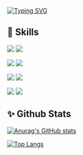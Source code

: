 [![Typing SVG](https://readme-typing-svg.demolab.com?font=Fira+Code&size=30&pause=1000&color=13F76F&width=435&lines=Hi%2C+I'm+Yunsoo)](https://git.io/typing-svg)

## :hammer: Skills
<img src="https://img.shields.io/badge/springboot-6DB33F?style=flat-square&logo=springboot&logoColor=white"/> <img src="https://img.shields.io/badge/kotlin-7F52FF?style=flat-square&logo=kotlin&logoColor=white"/>

<img src="https://img.shields.io/badge/mysql-4479A1?style=flat-square&logo=mysql&logoColor=white"/> <img src="https://img.shields.io/badge/mongodb-47A248?style=flat-square&logo=mongodb&logoColor=white"/>

<img src="https://img.shields.io/badge/docker-2496ED?style=flat-square&logo=docker&logoColor=white"/> <img src="https://img.shields.io/badge/k8s-326CE5?style=flat-square&logo=kubernetes&logoColor=white"/> 

<img src="https://img.shields.io/badge/gcp-4285F4?style=flat-square&logo=googlecloud&logoColor=white"/> <img src="https://img.shields.io/badge/aws-232F3E?style=flat-square&logo=amazonwebservices&logoColor=white"/>



## :sparkles: Github Stats

[![Anurag's GitHub stats](https://github-readme-stats.vercel.app/api?username=yunut&count_private=true&theme=dracula)](https://github.com/anuraghazra/github-readme-stats)


[![Top Langs](https://github-readme-stats.vercel.app/api/top-langs/?username=yunut&layout=compact)](https://github.com/anuraghazra/github-readme-stats)


